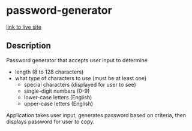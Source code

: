 # password-generator

[link to live site](https://theykay.github.io/password-generator/)

## Description

Password generator that accepts user input to determine
* length (8 to 128 characters)
* what type of characters to use (must be at least one)
    * special characters (displayed for user to see)
    * single-digit numbers (0-9)
    * lower-case letters (English)
    * upper-case letters (English)

Application takes user input, generates password based on criteria, then displays password for user to copy.